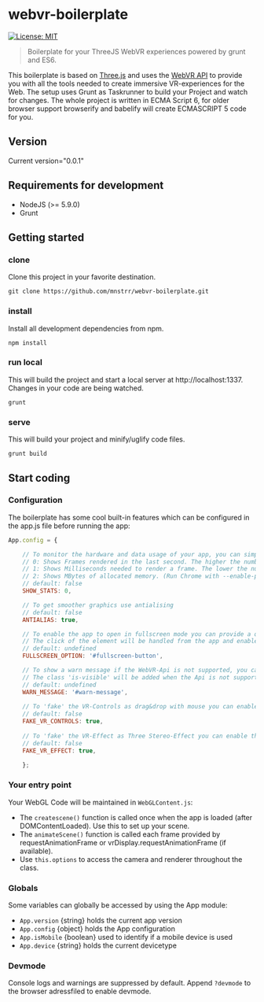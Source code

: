 webvr-boilerplate
========

[![License: MIT](https://img.shields.io/badge/License-MIT-yellow.svg)](https://opensource.org/licenses/MIT)

> Boilerplate for your ThreeJS WebVR experiences powered by grunt and ES6.

This boilerplate is based on [Three.js](https://github.com/mrdoob/three.js/) and uses the  [WebVR API](https://developer.mozilla.org/de/docs/Web/API/WebVR_API) to provide you with all the tools needed to create immersive VR-experiences for the Web. The setup uses Grunt as Taskrunner to build your Project and watch for changes. The whole project is written in ECMA Script 6, for older browser support browserify and babelify will create ECMASCRIPT 5 code for you. 

## Version
Current version="0.0.1"

## Requirements for development

* NodeJS (>= 5.9.0)
* Grunt

## Getting started

### clone

Clone this project in your favorite destination.

```
git clone https://github.com/mnstrr/webvr-boilerplate.git
```

### install

Install all development dependencies from npm.

```
npm install
```

### run local

This will build the project and start a local server at http://localhost:1337. Changes in your code are being watched.

```
grunt
```

### serve

This will build your project and minify/uglify code files.

```
grunt build
```

## Start coding

### Configuration

The boilerplate has some cool built-in features which can be configured in the app.js file before running the app:

```javascript
App.config = {

    // To monitor the hardware and data usage of your app, you can simply show a stats monitor.
    // 0: Shows Frames rendered in the last second. The higher the number the better.
    // 1: Shows Milliseconds needed to render a frame. The lower the number the better.
    // 2: Shows MBytes of allocated memory. (Run Chrome with --enable-precise-memory-info)
    // default: false
    SHOW_STATS: 0, 

    // To get smoother graphics use antialising
    // default: false
    ANTIALIAS: true, 

    // To enable the app to open in fullscreen mode you can provide a queryselector to your button.
    // The click of the element will be handled from the app and enable Fullscreen
    // default: undefined
    FULLSCREEN_OPTION: '#fullscreen-button', 

    // To show a warn message if the WebVR-Api is not supported, you can provide a queryselector to your message.
    // The class 'is-visible' will be added when the Api is not supported.
    // default: undefined
    WARN_MESSAGE: '#warn-message', 
    
    // To 'fake' the VR-Controls as drag&drop with mouse you can enable this option.
    // default: false
    FAKE_VR_CONTROLS: true, 
    
    // To 'fake' the VR-Effect as Three Stereo-Effect you can enable this option.
    // default: false
    FAKE_VR_EFFECT: true, 

    };
```


### Your entry point

Your WebGL Code will be maintained in ``WebGLContent.js``:

- The ``createscene()`` function is called once when the app is loaded (after DOMContentLoaded). Use this to set up your scene.
- The ``animateScene()`` function is called each frame provided by requestAnimationFrame or vrDisplay.requestAnimationFrame (if available).
- Use ``this.options`` to access the camera and renderer throughout the class.

### Globals

Some variables can globally be accessed by using the App module:

- ``App.version`` {string} holds the current app version 
- ``App.config`` {object} holds the App configuration
- ``App.isMobile`` {boolean} used to identify if a mobile device is used
- ``App.device`` {string} holds the current devicetype

### Devmode

Console logs and warnings are suppressed by default. Append ``?devmode`` to the browser adressfiled to enable devmode.